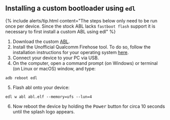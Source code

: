## Installing a custom bootloader using `edl`

{% include alerts/tip.html content="The steps below only need to be run once per device. Since the stock ABL lacks `fastboot flash` support it is necessary to first install a custom ABL using edl" %}

1. Download the custom [ABL](https://androidfilehost.com/?fid=10620683726822060955).
2. Install the Unofficial Qualcomm Firehose tool. To do so, follow the installation instructions for your operating system [here](https://github.com/bkerler/edl#installation).
3. Connect your device to your PC via USB.
4. On the computer, open a command prompt (on Windows) or terminal (on Linux or macOS) window, and type:
```
adb reboot edl
```
5. Flash abl onto your device:
```
edl w abl abl.elf --memory=ufs --lun=4
```
6. Now reboot the device by holding the <kbd>Power</kbd> button for circa 10 seconds until the splash logo appears.

